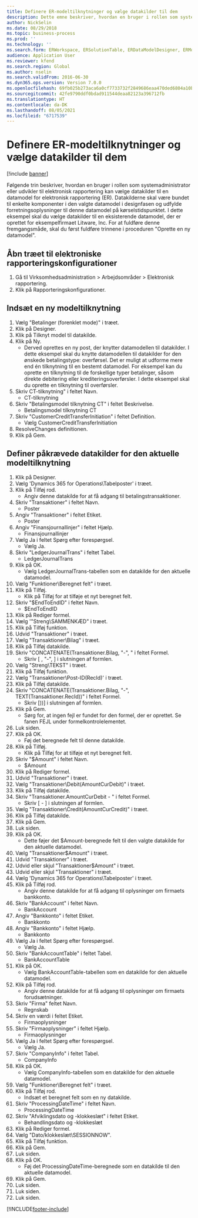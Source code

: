 ```yaml
---
title: Definere ER-modeltilknytninger og vælge datakilder til dem
description: Dette emne beskriver, hvordan en bruger i rollen som systemadministrator eller udvikler af elektronisk rapportering kan vælge datakilder til en datamodel for elektronisk rapportering.
author: NickSelin
ms.date: 08/29/2018
ms.topic: business-process
ms.prod: ''
ms.technology: ''
ms.search.form: ERWorkspace, ERSolutionTable, ERDataModelDesigner, ERModelMappingTable, ERModelMappingDesigner, ERExpressionDesignerFormula
audience: Application User
ms.reviewer: kfend
ms.search.region: Global
ms.author: nselin
ms.search.validFrom: 2016-06-30
ms.dyn365.ops.version: Version 7.0.0
ms.openlocfilehash: 69fb025b273aca6a0cf7733732f2849686eaa470ded6804a10b793cff9837562
ms.sourcegitcommit: 42fe9790ddf0bdad911544deaa82123a396712fb
ms.translationtype: HT
ms.contentlocale: da-DK
ms.lasthandoff: 08/05/2021
ms.locfileid: "6717539"
---
```

# <a name="define-er-model-mappings-and-select-data-sources-for-them"></a>Definere ER-modeltilknytninger og vælge datakilder til dem

[!include [banner](../../includes/banner.md)]

Følgende trin beskriver, hvordan en bruger i rollen som systemadministrator eller udvikler til elektronisk rapportering kan vælge datakilder til en datamodel for elektronisk rapportering (ER). Datakilderne skal være bundet til enkelte komponenter i den valgte datamodel i designfasen og udfylde forretningsoplysninger til denne datamodel på kørselstidspunktet. I dette eksempel skal du vælge datakilder til en eksisterende datamodel, der er oprettet for eksempelfirmaet Litware, Inc. For at fuldføre denne fremgangsmåde, skal du først fuldføre trinnene i proceduren "Oprette en ny datamodel".


## <a name="open-the-electronic-reporting-configurations-tree"></a>Åbn træet til elektroniske rapporteringskonfigurationer
1. Gå til Virksomhedsadministration > Arbejdsområder > Elektronisk rapportering.
2. Klik på Rapporteringskonfigurationer.

## <a name="insert-a-new-model-mapping"></a>Indsæt en ny modeltilknytning
1. Vælg "Betalinger (forenklet mode)" i træet.
2. Klik på Designer.
3. Klik på Tilknyt model til datakilde.
4. Klik på Ny.
    * Derved oprettes en ny post, der knytter datamodellen til datakilder. I dette eksempel skal du knytte datamodellen til datakilder for den ønskede betalingstype: overførsel.     Det er muligt at udforme mere end én tilknytning til en bestemt datamodel. For eksempel kan du oprette en tilknytning til de forskellige typer betalinger, såsom direkte debitering eller krediteringsoverførsler. I dette eksempel skal du oprette en tilknytning til overførsler.  
5. Skriv CT-tilknytning" i feltet Navn.
    * CT-tilknytning  
6. Skriv "Betalingsmodel tilknytning CT" i feltet Beskrivelse.
    * Betalingsmodel tilknytning CT  
7. Skriv "CustomerCreditTransferInitiation" i feltet Definition.
    * Vælg CustomerCreditTransferInitiation  
8. ResolveChanges definitionen.
9. Klik på Gem.

## <a name="define-required-data-sources-for-the-current-model-mapping"></a>Definer påkrævede datakilder for den aktuelle modeltilknytning
1. Klik på Designer.
2. Vælg 'Dynamics 365 for Operations\Tabelposter' i træet.
3. Klik på Tilføj rod.
    * Angiv denne datakilde for at få adgang til betalingstransaktioner.  
4. Skriv "Transaktioner" i feltet Navn.
    * Poster  
5. Angiv "Transaktioner" i feltet Etiket.
    * Poster  
6. Angiv "Finansjournallinjer" i feltet Hjælp.
    * Finansjournallinjer  
7. Vælg Ja i feltet Spørg efter forespørgsel.
    * Vælg Ja.  
8. Skriv "LedgerJournalTrans" i feltet Tabel.
    * LedgerJournalTrans  
9. Klik på OK.
    * Vælg LedgerJournalTrans-tabellen som en datakilde for den aktuelle datamodel.  
10. Vælg "Funktioner\Beregnet felt" i træet.
11. Klik på Tilføj.
    * Klik på Tilføj for at tilføje et nyt beregnet felt.  
12. Skriv "$EndToEndID" i feltet Navn.
    * $EndToEndID  
13. Klik på Rediger formel.
14. Vælg '"Streng\SAMMENKÆD" i træet.
15. Klik på Tilføj funktion.
16. Udvid "Transaktioner" i træet.
17. Vælg "Transaktioner\Bilag" i træet.
18. Klik på Tilføj datakilde.
19. Skriv "CONCATENATE(Transaktioner.Bilag, "-", " i feltet Formel.
    * Skriv [ , "-", ] i slutningen af formlen.  
20. Vælg "Streng\TEKST" i træet.
21. Klik på Tilføj funktion.
22. Vælg "Transaktioner\Post-ID(RecId)' i træet.
23. Klik på Tilføj datakilde.
24. Skriv "CONCATENATE(Transaktioner.Bilag, "-", TEXT(Transaktioner.RecId))" i feltet Formel.
    * Skriv [))] i slutningen af formlen.  
25. Klik på Gem.
    * Sørg for, at ingen fejl er fundet for den formel, der er oprettet. Se fanen FEJL under formelkontrolelementet.  
26. Luk siden.
27. Klik på OK.
    * Føj det beregnede felt til denne datakilde.  
28. Klik på Tilføj.
    * Klik på Tilføj for at tilføje et nyt beregnet felt.  
29. Skriv "$Amount" i feltet Navn.
    * $Amount  
30. Klik på Rediger formel.
31. Udvid "Transaktioner" i træet.
32. Vælg "Transaktioner\Debit(AmountCurDebit)" i træet.
33. Klik på Tilføj datakilde.
34. Skriv "Transaktioner.AmountCurDebit - " i feltet Formel.
    * Skriv [ - ] i slutningen af formlen.  
35. Vælg "Transaktioner\Credit(AmountCurCredit)" i træet.
36. Klik på Tilføj datakilde.
37. Klik på Gem.
38. Luk siden.
39. Klik på OK.
    * Dette føjer det $Amount-beregnede felt til den valgte datakilde for den aktuelle datamodel.  
40. Vælg "Transaktioner\$Amount" i træet.
41. Udvid "Transaktioner" i træet.
42. Udvid eller skjul "Transaktioner\$Amount" i træet.
43. Udvid eller skjul "Transaktioner" i træet.
44. Vælg 'Dynamics 365 for Operations\Tabelposter' i træet.
45. Klik på Tilføj rod.
    * Angiv denne datakilde for at få adgang til oplysninger om firmaets bankkonto.  
46. Skriv "BankAccount" i feltet Navn.
    * BankAccount  
47. Angiv "Bankkonto" i feltet Etiket.
    * Bankkonto  
48. Angiv "Bankkonto" i feltet Hjælp.
    * Bankkonto  
49. Vælg Ja i feltet Spørg efter forespørgsel.
    * Vælg Ja.  
50. Skriv "BankAccountTable" i feltet Tabel.
    * BankAccountTable  
51. Klik på OK.
    * Vælg BankAccountTable-tabellen som en datakilde for den aktuelle datamodel.  
52. Klik på Tilføj rod.
    * Angiv denne datakilde for at få adgang til oplysninger om firmaets forudsætninger.  
53. Skriv "Firma" feltet Navn.
    * Regnskab  
54. Skriv en værdi i feltet Etiket.
    * Firmaoplysninger  
55. Skriv "Firmaoplysninger" i feltet Hjælp.
    * Firmaoplysninger  
56. Vælg Ja i feltet Spørg efter forespørgsel.
    * Vælg Ja.  
57. Skriv "CompanyInfo" i feltet Tabel.
    * CompanyInfo  
58. Klik på OK.
    * Vælg CompanyInfo-tabellen som en datakilde for den aktuelle datamodel.  
59. Vælg "Funktioner\Beregnet felt" i træet.
60. Klik på Tilføj rod.
    * Indsæt et beregnet felt som en ny datakilde.  
61. Skriv "ProcessingDateTime" i feltet Navn.
    * ProcessingDateTime  
62. Skriv "Afviklingsdato og -klokkeslæt" i feltet Etiket.
    * Behandlingsdato og -klokkeslæt  
63. Klik på Rediger formel.
64. Vælg "Dato/klokkeslæt\SESSIONNOW".
65. Klik på Tilføj funktion.
66. Klik på Gem.
67. Luk siden.
68. Klik på OK.
    * Føj det ProcessingDateTime-beregnede som en datakilde til den aktuelle datamodel.  
69. Klik på Gem.
70. Luk siden.
71. Luk siden.
72. Luk siden.



[!INCLUDE[footer-include](../../../../includes/footer-banner.md)]
